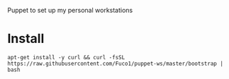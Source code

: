 Puppet to set up my personal workstations

# Install

``` shell
apt-get install -y curl && curl -fsSL https://raw.githubusercontent.com/Fuco1/puppet-ws/master/bootstrap | bash
```
